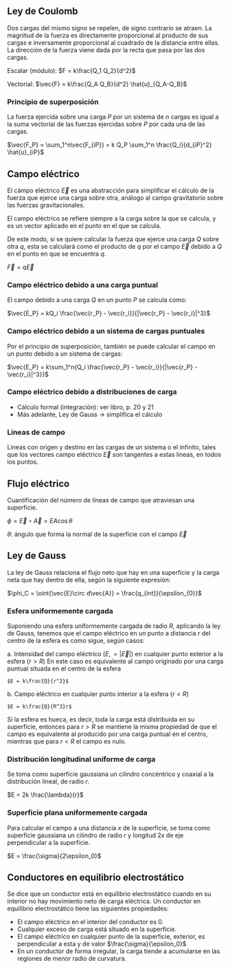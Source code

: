 ## Ley de Coulomb
Dos cargas del mismo signo se repelen, de signo contrario se atraen.
La magnitud de la fuerza es directamente proporcional al producto de sus cargas e inversamente proporcional al cuadrado de la distancia entre ellas.
La dirección de la fuerza viene dada por la recta que pasa por las dos cargas.

Escalar (módulo): 
$F = k\frac{Q_1 Q_2}{d^2}$ 

Vectorial: 
$\vec{F} = k\frac{Q_A Q_B}{d^2} \hat{u}_{Q_A-Q_B}$ 


### Principio de superposición
La fuerza ejercida sobre una carga $P$ por un sistema de $n$ cargas es igual a la suma vectorial de las fuerzas ejercidas sobre $P$ por cada una de las cargas.

$\vec{F_P} = \sum_1^n\vec{F_{iP}} = k Q_P \sum_1^n \frac{Q_i}{d_{iP}^2} \hat{u}_{iP}$  

## Campo eléctrico
El cámpo eléctrico $\vec{E}$ es una abstracción para simplificar el cálculo de la fuerza que ejerce una carga sobre otra, análogo al campo gravitatorio sobre las fuerzas gravitacionales.

El campo eléctrico se refiere siempre a la carga sobre la que se calcula, y es un vector aplicado en el punto en el que se calcula.

De este modo, si se quiere calcular la fuerza que ejerce una carga $Q$ sobre otra $q$, esta se calculará como el producto de $q$ por el campo $\vec{E}$ debido a $Q$ en el punto en que se encuentra $q$.

$\vec{F} = q\vec{E}$

### Campo eléctrico debido a una carga puntual
El campo debido a una carga $Q$ en un punto $P$ se calcula como:

$\vec{E_P} = kQ_i \frac{\vec{r_P} - \vec{r_i}}{|\vec{r_P} - \vec{r_i}|^3}$ 

### Campo eléctrico debido a un sistema de cargas puntuales
Por el principio de superposición, también se puede calcular el campo en un punto debido a un sistema de cargas:

$\vec{E_P} = k\sum_1^n{Q_i \frac{\vec{r_P} - \vec{r_i}}{|\vec{r_P} - \vec{r_i}|^3}}$

### Campo eléctrico debido a distribuciones de carga
- Cálculo formal (integración): ver libro, p. 20 y 21
- Más adelante, Ley de Gauss -> simplifica el cálculo

### Lineas de campo
Lineas con origen y destino en las cargas de un sistema o el infinito, tales que los vectores campo eléctrico $\vec{E}$ son tangentes a estas lineas, en todos los puntos.

## Flujo eléctrico
Cuantificación del número de líneas de campo que atraviesan una superficie.

$\phi = \vec{E}\circ \vec{A} = EA\cos{\theta}$  

$\theta$: ángulo que forma la normal de la superficie con el campo $\vec{E}$

## Ley de Gauss
La ley de Gauss relaciona el flujo neto que hay en una superficie y la carga neta que hay dentro de ella, según la siguiente expresión:

$\phi_C = \oint{\vec{E}\circ d\vec{A}} = \frac{q_{int}}{\epsilon_{0}}$ 

### Esfera uniformemente cargada
Suponiendo una esfera uniformemente cargada de radio $R$, aplicando la ley de Gauss, tenemos que el campo eléctrico en un punto a distancia $r$ del centro de la esfera es como sigue, según casos:

a. Intensidad del campo eléctrico ($E, = |\vec{E}|$) en cualquier punto exterior a la esfera ($r > R$)
	En este caso es equivalente al campo originado por una carga puntual situada en el centro de la esfera
	
	$E = k\frac{Q}{r^2}$
	
b. Campo eléctrico en cualquier punto interior a la esfera ($r < R$)
	
	$E = k\frac{Q}{R^3}r$ 
	
Si la esfera es hueca, es decir, toda la carga está distribuida en su superficie, entonces para $r > R$ se mantiene la misma propiedad de que el campo es equivalente al producido por una carga puntual en el centro, mientras que para $r < R$ el campo es nulo.

### Distribución longitudinal uniforme de carga
Se toma como superficie gaussiana un cilindro concéntrico y coaxial a la distribución lineal, de radio $r$.

$E = 2k \frac{\lambda}{r}$ 

### Superficie plana uniformemente cargada
Para calcular el campo a una distancia $x$ de la superficie, se toma como superficie gaussiana un cilindro de radio $r$ y longitud $2x$ de eje perpendicular a la superficie.

$E = \frac{\sigma}{2\epsilon_0}$

## Conductores en equilibrio electrostático
Se dice que un conductor está en equilibrio electrostático cuando en su interior no hay movimiento neto de carga eléctrica. Un conductor en equilibrio electrostático tiene las siguientes propiedades:

- El campo eléctrico en el interior del conductor es 0.
- Cualquier exceso de carga está situado en la superficie.
- El campo eléctrico en cualquier punto de la superficie, exterior, es perpendicular a esta y de valor $\frac{\sigma}{\epsilon_0}$ 
- En un conductor de forma irregular, la carga tiende a acumularse en las regiones de menor radio de curvatura.